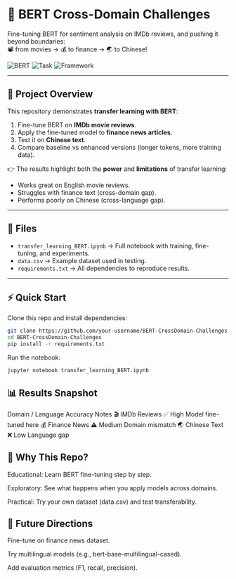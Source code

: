 # 🚀 BERT Cross-Domain Challenges
Fine-tuning BERT for sentiment analysis on IMDb reviews, and pushing it beyond boundaries:  
📽️ from movies → 💰 to finance → 🌏 to Chinese!  

![BERT](https://img.shields.io/badge/Model-BERT-blue)
![Task](https://img.shields.io/badge/Task-Sentiment--Analysis-yellow)
![Framework](https://img.shields.io/badge/Framework-HuggingFace%20🤗-orange)

---

## 📌 Project Overview
This repository demonstrates **transfer learning with BERT**:
1. Fine-tune BERT on **IMDb movie reviews**.
2. Apply the fine-tuned model to **finance news articles**.
3. Test it on **Chinese text**.
4. Compare baseline vs enhanced versions (longer tokens, more training data).  

👉 The results highlight both the **power** and **limitations** of transfer learning:  
- Works great on English movie reviews.  
- Struggles with finance text (cross-domain gap).  
- Performs poorly on Chinese (cross-language gap).  

---

## 📂 Files
- `transfer_learning_BERT.ipynb` → Full notebook with training, fine-tuning, and experiments.  
- `data.csv` → Example dataset used in testing.  
- `requirements.txt` → All dependencies to reproduce results.  

---

## ⚡ Quick Start
Clone this repo and install dependencies:
```bash
git clone https://github.com/your-username/BERT-CrossDomain-Challenges.git
cd BERT-CrossDomain-Challenges
pip install -r requirements.txt
```
Run the notebook:

```bash
jupyter notebook transfer_learning_BERT.ipynb
```

## 📊 Results Snapshot
Domain / Language	Accuracy	Notes
🎬 IMDb Reviews	✅ High	Model fine-tuned here
💰 Finance News	⚠️ Medium	Domain mismatch
🌏 Chinese Text	❌ Low	Language gap

## 🌟 Why This Repo?
Educational: Learn BERT fine-tuning step by step.

Exploratory: See what happens when you apply models across domains.

Practical: Try your own dataset (data.csv) and test transferability.

## 🚀 Future Directions
Fine-tune on finance news dataset.

Try multilingual models (e.g., bert-base-multilingual-cased).

Add evaluation metrics (F1, recall, precision).

